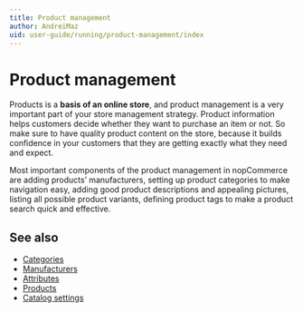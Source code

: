 ```yaml
---
title: Product management
author: AndreiMaz
uid: user-guide/running/product-management/index
---
```


# Product management

Products is a **basis of an online store**, and product management is a very important part of your store management strategy. Product information helps customers decide whether they want to purchase an item or not. So make sure to have quality product content on the store, because it builds confidence in your customers that they are getting exactly what they need and expect.

Most important components of the product management in nopCommerce are adding products’ manufacturers, setting up product categories to make navigation easy, adding good product descriptions and appealing pictures, listing all possible product variants, defining product tags to make a product search quick and effective.

## See also

* [Categories](xref:en-US/user-guide/running/product-management/categories)
* [Manufacturers](xref:en-US/user-guide/running/product-management/manufacturers)
* [Attributes](xref:en-US/user-guide/running/product-management/attributes/index)
* [Products](xref:en-US/user-guide/running/product-management/products/index)
* [Catalog settings](xref:en-US/user-guide/running/product-management/catalog-settings)